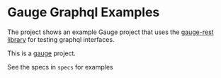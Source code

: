 # Gauge Graphql Examples
The project shows an example Gauge project that uses the [gauge-rest library](https://github.com/ajoecker/gauge-services/tree/master/gauge-rest) for testing graphql interfaces.

This is a [gauge](http://gauge.org) project.

See the specs in `specs` for examples
